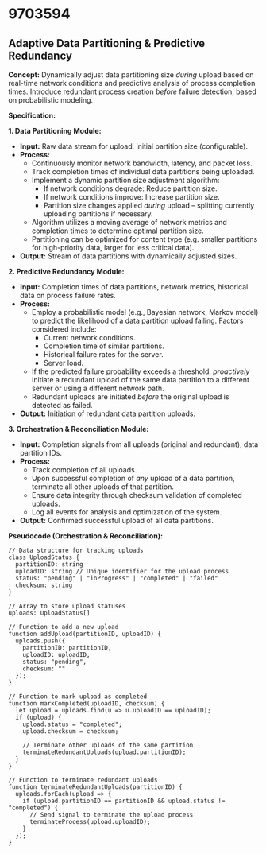 # 9703594

## Adaptive Data Partitioning & Predictive Redundancy

**Concept:** Dynamically adjust data partitioning size *during* upload based on real-time network conditions and predictive analysis of process completion times. Introduce redundant process creation *before* failure detection, based on probabilistic modeling.

**Specification:**

**1. Data Partitioning Module:**

*   **Input:** Raw data stream for upload, initial partition size (configurable).
*   **Process:**
    *   Continuously monitor network bandwidth, latency, and packet loss.
    *   Track completion times of individual data partitions being uploaded.
    *   Implement a dynamic partition size adjustment algorithm:
        *   If network conditions degrade: Reduce partition size.
        *   If network conditions improve: Increase partition size.
        *   Partition size changes applied *during* upload – splitting currently uploading partitions if necessary.
    *   Algorithm utilizes a moving average of network metrics and completion times to determine optimal partition size.
    *   Partitioning can be optimized for content type (e.g. smaller partitions for high-priority data, larger for less critical data).
*   **Output:** Stream of data partitions with dynamically adjusted sizes.

**2. Predictive Redundancy Module:**

*   **Input:**  Completion times of data partitions, network metrics, historical data on process failure rates.
*   **Process:**
    *   Employ a probabilistic model (e.g., Bayesian network, Markov model) to predict the likelihood of a data partition upload failing. Factors considered include:
        *   Current network conditions.
        *   Completion time of similar partitions.
        *   Historical failure rates for the server.
        *   Server load.
    *   If the predicted failure probability exceeds a threshold, *proactively* initiate a redundant upload of the same data partition to a different server or using a different network path.
    *   Redundant uploads are initiated *before* the original upload is detected as failed.
*   **Output:**  Initiation of redundant data partition uploads.

**3. Orchestration & Reconciliation Module:**

*   **Input:** Completion signals from all uploads (original and redundant), data partition IDs.
*   **Process:**
    *   Track completion of all uploads.
    *   Upon successful completion of *any* upload of a data partition, terminate all other uploads of that partition.
    *   Ensure data integrity through checksum validation of completed uploads.
    *   Log all events for analysis and optimization of the system.
*   **Output:** Confirmed successful upload of all data partitions.

**Pseudocode (Orchestration & Reconciliation):**

```
// Data structure for tracking uploads
class UploadStatus {
  partitionID: string
  uploadID: string // Unique identifier for the upload process
  status: "pending" | "inProgress" | "completed" | "failed"
  checksum: string
}

// Array to store upload statuses
uploads: UploadStatus[]

// Function to add a new upload
function addUpload(partitionID, uploadID) {
  uploads.push({
    partitionID: partitionID,
    uploadID: uploadID,
    status: "pending",
    checksum: ""
  });
}

// Function to mark upload as completed
function markCompleted(uploadID, checksum) {
  let upload = uploads.find(u => u.uploadID == uploadID);
  if (upload) {
    upload.status = "completed";
    upload.checksum = checksum;

    // Terminate other uploads of the same partition
    terminateRedundantUploads(upload.partitionID);
  }
}

// Function to terminate redundant uploads
function terminateRedundantUploads(partitionID) {
  uploads.forEach(upload => {
    if (upload.partitionID == partitionID && upload.status != "completed") {
      // Send signal to terminate the upload process
      terminateProcess(upload.uploadID);
    }
  });
}
```